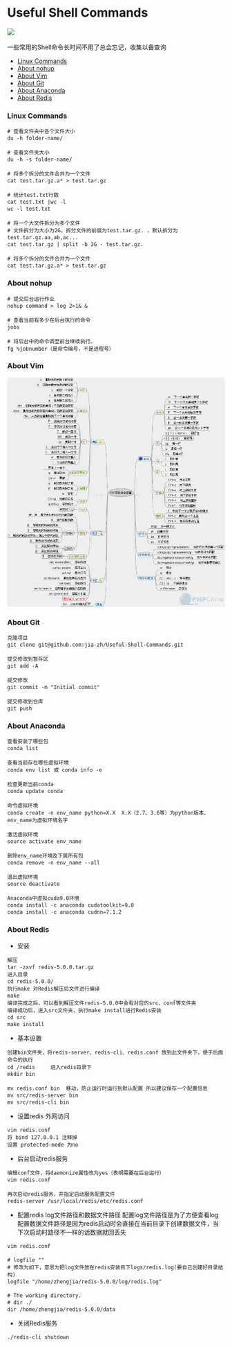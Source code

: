 # Useful Shell Commands
[![](https://img.shields.io/badge/update-anytime-success.svg)](https://github.com/jia-zh/Useful-Shell-Commands)
  
一些常用的Shell命令长时间不用了总会忘记，收集以备查询

- [Linux Commands](#linux-commands)
- [About nohup](#about-nohup)
- [About Vim](#about-vim)
- [About Git](#about-git)
- [About Anaconda](#about-anaconda)
- [About Redis](#about-redis)

### Linux Commands
```shell
# 查看文件夹中各个文件大小
du -h folder-name/

# 查看文件夹大小
du -h -s folder-name/

# 将多个拆分的文件合并为一个文件
cat test.tar.gz.a* > test.tar.gz

# 统计test.txt行数
cat test.txt |wc -l
wc -l test.txt

# 将一个大文件拆分为多个文件
# 文件拆分为大小为2G，拆分文件的前缀为test.tar.gz. ，默认拆分为test.tar.gz.aa,ab,ac...
cat test.tar.gz | split -b 2G - test.tar.gz.

# 将多个拆分的文件合并为一个文件
cat test.tar.gz.a* > test.tar.gz
```

### About nohup
```shell
# 提交后台运行作业
nohup command > log 2>1& &

# 查看当前有多少在后台执行的命令
jobs

# 将后台中的命令调至前台继续执行。
fg %jobnumber（是命令编号，不是进程号）
```

### About Vim
![](https://raw.githubusercontent.com/jia-zh/Useful-Shell-Commands/master/images/vim%20command.png)

### About Git
```shell
克隆项目
git clone git@github.com:jia-zh/Useful-Shell-Commands.git

提交修改到暂存区
git add -A

提交修改
git commit -m "Initial commit"

提交修改到仓库
git push

```

### About Anaconda
```shell
查看安装了哪些包
conda list

查看当前存在哪些虚拟环境
conda env list 或 conda info -e

检查更新当前conda
conda update conda

命令虚拟环境
conda create -n env_name python=X.X  X.X（2.7、3.6等）为python版本、env_name为虚拟环境名字

激活虚拟环境
source activate env_name

删除env_name环境及下属所有包
conda remove -n env_name --all

退出虚拟环境
source deactivate

Anaconda中虚拟cuda9.0环境
conda install -c anaconda cudatoolkit=9.0
conda install -c anaconda cudnn=7.1.2
```


### About Redis
- 安装
```shell
解压
tar -zxvf redis-5.0.0.tar.gz
进入目录
cd redis-5.0.0/
执行make 对Redis解压后文件进行编译
make
编译完成之后，可以看到解压文件redis-5.0.0中会有对应的src、conf等文件夹
编译成功后，进入src文件夹，执行make install进行Redis安装
cd src
make install
```
- 基本设置
```shell
创建bin文件夹，将redis-server、redis-cli、redis.conf 放到此文件夹下，便于后面命令的执行
cd /redis     进入redis目录下
mkdir bin 

mv redis.conf bin  移动，防止运行时运行到默认配置 所以建议保存一个配置信息
mv src/redis-server bin
mv src/redis-cli bin
```

- 设置redis 外网访问
```shell
vim redis.conf
将 bind 127.0.0.1 注释掉 
设置 protected-mode 为no 
```

- 后台启动redis服务
```shell
编辑conf文件，将daemonize属性改为yes（表明需要在后台运行）
vim redis.conf

再次启动redis服务，并指定启动服务配置文件
redis-server /usr/local/redis/etc/redis.conf
```

- 配置redis log文件路径和数据文件路径
配置log文件路径是为了方便查看log
配置数据文件路径是因为redis启动时会直接在当前目录下创建数据文件，当下次启动时路径不一样的话数据就回丢失
```shell
vim redis.conf

# logfile ""
# 修改为如下，意思为把log文件放在redis安装目下logs/redis.log(要自己创建好目录结构)
logfile "/home/zhengjia/redis-5.0.0/log/redis.log"

# The working directory.
# dir ./
dir /home/zhengjia/redis-5.0.0/data
```

- 关闭Redis服务
```shell
./redis-cli shutdown
```
